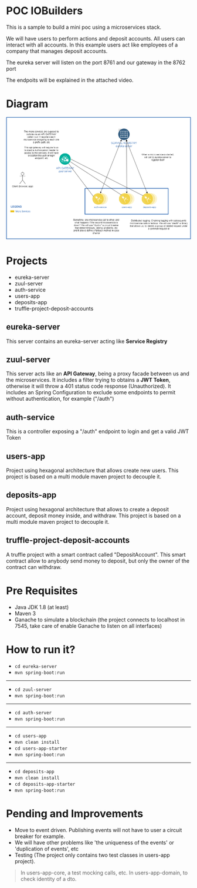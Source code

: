 # POC IOBuilders

This is a sample to build a mini poc using a microservices stack.

We will have users to perform actions and deposit accounts. All users can interact with all accounts. In this example users act like employees of a company that manages deposit accounts.

The eureka server will listen on the port 8761 and our gateway in the 8762 port

The endpoits will be explained in the attached video.

# Diagram
![Diagram](./diagram.png)

# Projects
- eureka-server 
- zuul-server
- auth-service
- users-app
- deposits-app
- truffle-project-deposit-accounts

## eureka-server
This server contains an eureka-server acting like **Service Registry**
## zuul-server
This server acts like an **API Gateway**, being a proxy facade between us and the microservices.
It includes a filter trying to obtains a **JWT Token**, otherwise it will throw a 401 status code response (Unauthorized).
It includes an Spring Configuration to exclude some endpoints to permit without authentication, for example ("/auth")

## auth-service
This is a controller exposing a "/auth" endpoint to login and get a valid JWT Token

## users-app
Project using hexagonal architecture that allows create new users.
This project is based on a multi module maven project to decouple it.

## deposits-app
Project using hexagonal architecture that allows to create a deposit account, deposit money inside, and withdraw.
This project is based on a multi module maven project to decouple it.


## truffle-project-deposit-accounts
A truffle project with a smart contract called "DepositAccount".
This smart contract allow to anybody send money to deposit, but only the owner of the contract can withdraw.

# Pre Requisites
- Java JDK 1.8 (at least)
- Maven 3
- Ganache to simulate a blockchain (the project connects to localhost in 7545, take care of enable Ganache to listen on all interfaces)

# How to run it?
- `cd eureka-server`
- `mvn spring-boot:run`
---
- `cd zuul-server`
- `mvn spring-boot:run`
---
- `cd auth-server`
- `mvn spring-boot:run`
---
- `cd users-app`
- `mvn clean install`
- `cd users-app-starter`
- `mvn spring-boot:run`
---
- `cd deposits-app`
- `mvn clean install`
- `cd deposits-app-starter`
- `mvn spring-boot:run`



# Pending and Improvements
- Move to event driven. Publishing events will not have to user a circuit breaker for example.
- We will have other problems like 'the uniqueness of the events' or 'duplication of events', etc
- Testing (The project only contains two test classes in users-app project).

> In users-app-core, a test mocking calls, etc. In users-app-domain, to check identity of a dto.

